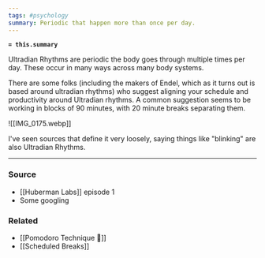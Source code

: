 ```yaml
---
tags: #psychology
summary: Periodic that happen more than once per day.
---
```

**`= this.summary`**

Ultradian Rhythms are periodic the body goes through multiple times per day. These occur in many ways across many body systems. 

There are some folks (including the makers of Endel, which as it turns out is based around ultradian rhythms) who suggest aligning your schedule and productivity around Ultradian  rhythms. A common suggestion seems to be working in blocks of 90 minutes, with 20 minute breaks separating them.

![[IMG_0175.webp]]

I've seen sources that define it very loosely, saying things like "blinking" are also Ultradian Rhythms. 

---
### Source
- [[Huberman Labs]] episode 1
- Some googling

### Related
- [[Pomodoro Technique 🍅]]
- [[Scheduled Breaks]]